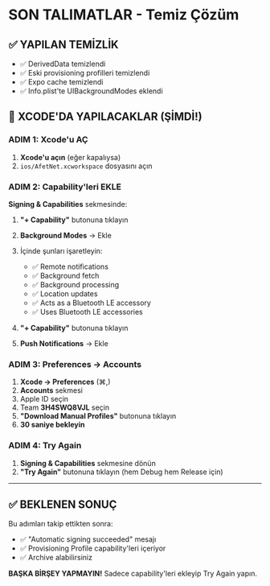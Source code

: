 # SON TALIMATLAR - Temiz Çözüm

## ✅ YAPILAN TEMİZLİK

- ✅ DerivedData temizlendi
- ✅ Eski provisioning profilleri temizlendi
- ✅ Expo cache temizlendi
- ✅ Info.plist'te UIBackgroundModes eklendi

## 🎯 XCODE'DA YAPILACAKLAR (ŞİMDİ!)

### ADIM 1: Xcode'u AÇ

1. **Xcode'u açın** (eğer kapalıysa)
2. `ios/AfetNet.xcworkspace` dosyasını açın

### ADIM 2: Capability'leri EKLE

**Signing & Capabilities** sekmesinde:

1. **"+ Capability"** butonuna tıklayın
2. **Background Modes** → Ekle
3. İçinde şunları işaretleyin:
   - ✅ Remote notifications
   - ✅ Background fetch
   - ✅ Background processing
   - ✅ Location updates
   - ✅ Acts as a Bluetooth LE accessory
   - ✅ Uses Bluetooth LE accessories

4. **"+ Capability"** butonuna tıklayın
5. **Push Notifications** → Ekle

### ADIM 3: Preferences → Accounts

1. **Xcode → Preferences** (⌘,)
2. **Accounts** sekmesi
3. Apple ID seçin
4. Team **3H4SWQ8VJL** seçin
5. **"Download Manual Profiles"** butonuna tıklayın
6. **30 saniye bekleyin**

### ADIM 4: Try Again

1. **Signing & Capabilities** sekmesine dönün
2. **"Try Again"** butonuna tıklayın (hem Debug hem Release için)

---

## ✅ BEKLENEN SONUÇ

Bu adımları takip ettikten sonra:
- ✅ "Automatic signing succeeded" mesajı
- ✅ Provisioning Profile capability'leri içeriyor
- ✅ Archive alabilirsiniz

**BAŞKA BİRŞEY YAPMAYIN!** Sadece capability'leri ekleyip Try Again yapın.





